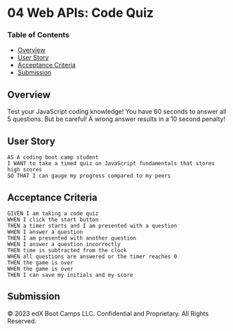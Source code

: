 # 04 Web APIs: Code Quiz

### Table of Contents
- [Overview](#Overview)
- [User Story](#User-Story)
- [Acceptance Criteria](#Acceptance-Criteria)
- [Submission](#Submission)

## Overview

Test your JavaScript coding knowledge! You have 60 seconds to answer all 5 questions. But be careful! A wrong answer results in a 10 second penalty!

## User Story

```
AS A coding boot camp student
I WANT to take a timed quiz on JavaScript fundamentals that stores high scores
SO THAT I can gauge my progress compared to my peers
```

## Acceptance Criteria

```
GIVEN I am taking a code quiz
WHEN I click the start button
THEN a timer starts and I am presented with a question
WHEN I answer a question
THEN I am presented with another question
WHEN I answer a question incorrectly
THEN time is subtracted from the clock
WHEN all questions are answered or the timer reaches 0
THEN the game is over
WHEN the game is over
THEN I can save my initials and my score
```

## Submission



© 2023 edX Boot Camps LLC. Confidential and Proprietary. All Rights Reserved.
